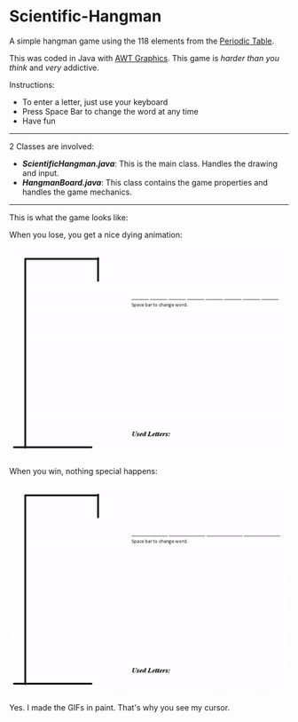 # Scientific-Hangman

A simple hangman game using the 118 elements from the [Periodic Table](https://en.wikipedia.org/wiki/Periodic_table). 

This was coded in Java with [AWT Graphics](https://docs.oracle.com/javase/7/docs/api/java/awt/Graphics.html). This game is *harder than you think* and *very* addictive.

Instructions:
* To enter a letter, just use your keyboard
* Press Space Bar to change the word at any time 
* Have fun
___

2 Classes are involved:
* *__ScientificHangman.java__*: This is the main class. Handles the drawing and input.
* *__HangmanBoard.java__*: This class contains the game properties and handles the game mechanics.

___

This is what the game looks like:

When you lose, you get a nice dying animation:

![](losegame.gif)


When you win, nothing special happens:

![](wingame.gif)

Yes. I made the GIFs in paint. That's why you see my cursor.

